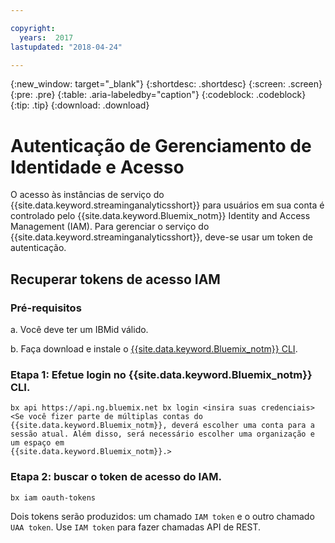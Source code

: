 ```yaml
---

copyright:
  years:  2017
lastupdated: "2018-04-24"

---
```


{:new_window: target="_blank"}
{:shortdesc: .shortdesc}
{:screen: .screen}
{:pre: .pre}
{:table: .aria-labeledby="caption"}
{:codeblock: .codeblock}
{:tip: .tip}
{:download: .download}


# Autenticação de Gerenciamento de Identidade e Acesso

O acesso às instâncias de serviço do {{site.data.keyword.streaminganalyticsshort}} para usuários em
sua conta é controlado pelo {{site.data.keyword.Bluemix_notm}} Identity and Access Management (IAM). Para gerenciar o serviço do {{site.data.keyword.streaminganalyticsshort}}, deve-se usar um token de autenticação.

## Recuperar tokens de acesso IAM

### Pré-requisitos

a. Você deve ter um IBMid válido.

b. Faça download e instale o [{{site.data.keyword.Bluemix_notm}} CLI](https://console.bluemix.net/docs/cli/reference/bluemix_cli/get_started.html#getting-started).

### Etapa 1: Efetue login no {{site.data.keyword.Bluemix_notm}} CLI.

```
bx api https://api.ng.bluemix.net bx login <insira suas credenciais>
<Se você fizer parte de múltiplas contas do {{site.data.keyword.Bluemix_notm}}, deverá escolher uma conta para a sessão atual. Além disso, será necessário escolher uma organização e um espaço em
{{site.data.keyword.Bluemix_notm}}.>
```

### Etapa 2: buscar o token de acesso do IAM.

```
bx iam oauth-tokens
```

Dois tokens serão produzidos: um chamado `IAM token` e o outro chamado `UAA token`. Use
`IAM token` para fazer chamadas API de REST.

